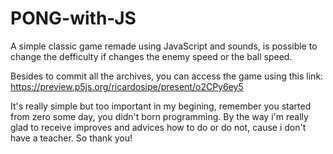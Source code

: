 # PONG-with-JS
A simple classic game remade using JavaScript and sounds, is possible to change the defficulty if changes the enemy speed or the ball speed.

Besides to commit all the archives, you can access the game using this link: 
https://preview.p5js.org/ricardosipe/present/o2CPy6ey5

It's really simple but too important in my begining, remember you started from zero some day, 
you didn't born programming. By the way i'm really glad to receive improves and advices how to do or do not, cause i don't have a teacher. So thank you! 
